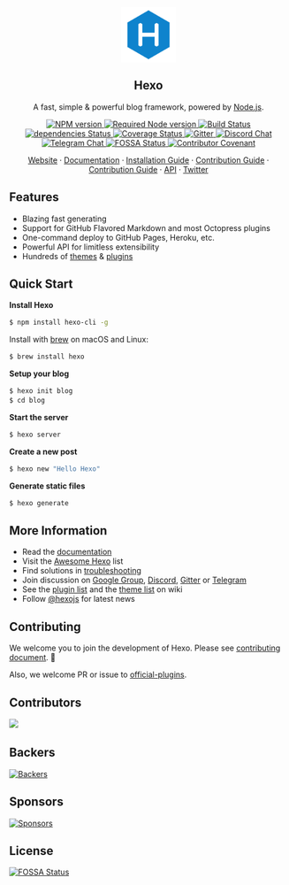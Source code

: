 <p align="center">
 <img width="100px" src="https://raw.githubusercontent.com/hexojs/logo/master/hexo-logo-avatar.png" align="center" alt="GitHub Readme Stats" />
 <h2 align="center">Hexo</h2>
 <p align="center">A fast, simple & powerful blog framework, powered by <a href="https://nodejs.org">Node.js</a>.</p>
</p>
  <p align="center">
    <a href="https://www.npmjs.com/package/hexo">
      <img alt="NPM version" src="https://badge.fury.io/js/hexo.svg" />
    </a>
    <a href="">
      <img alt="Required Node version" src="https://img.shields.io/node/v/hexo" />
    </a>
    <a href="https://github.com/hexojs/hexo/actions?query=workflow%3ATester">
      <img alt="Build Status" src="https://github.com/hexojs/hexo/workflows/Tester/badge.svg" />
    </a>
     <a href="https://libraries.io/npm/hexo">
      <img alt="dependencies Status" src="https://img.shields.io/librariesio/release/npm/hexo" />
    </a>
    <a href="https://coveralls.io/r/hexojs/hexo?branch=master">
      <img alt="Coverage Status" src="https://coveralls.io/repos/hexojs/hexo/badge.svg?branch=master" />
    </a>
    <a href="https://gitter.im/hexojs/hexo">
      <img alt="Gitter" src="https://badges.gitter.im/hexojs/hexo.svg" />
    </a>
    <a href="https://discord.gg/teM2Anj">
      <img alt="Discord Chat" src="https://img.shields.io/badge/chat-on%20discord-7289da.svg" />
    </a>
    <br />
        <a href="https://t.me/hexojs">
      <img alt="Telegram Chat" src="https://img.shields.io/badge/chat-on%20telegram-32afed.svg" />
    <a href="https://app.fossa.com/projects/git%2Bgithub.com%2Fhexojs%2Fhexo?ref=badge_shield">
      <img alt="FOSSA Status" src="https://app.fossa.com/api/projects/git%2Bgithub.com%2Fhexojs%2Fhexo.svg?type=shield" />
    <a href="CODE_OF_CONDUCT.md">
      <img alt="Contributor Covenant" src="https://img.shields.io/badge/Contributor%20Covenant-v2.0%20adopted-ff69b4.svg" />
  </p>

  <p align="center">
    <a href="https://hexo.io">Website</a>
    ·
    <a href="https://hexo.io/docs/">Documentation</a>
    ·
    <a href="https://hexo.io/docs/#Installation">Installation Guide</a>
    ·
    <a href="https://hexo.io/docs/contributing">Contribution Guide</a>
    ·
    <a href="https://hexo.io/docs/contributing">Contribution Guide</a>
    ·
    <a href="https://hexo.io/api/">API</a>
    ·
    <a href="https://twitter.com/hexojs">Twitter</a>
  </p>


## Features

- Blazing fast generating
- Support for GitHub Flavored Markdown and most Octopress plugins
- One-command deploy to GitHub Pages, Heroku, etc.
- Powerful API for limitless extensibility
- Hundreds of [themes](https://hexo.io/themes/) & [plugins](https://hexo.io/plugins/)

## Quick Start

**Install Hexo**

``` bash
$ npm install hexo-cli -g
```

Install with [brew](https://brew.sh/) on macOS and Linux:

```bash
$ brew install hexo
```

**Setup your blog**

``` bash
$ hexo init blog
$ cd blog
```

**Start the server**

``` bash
$ hexo server
```

**Create a new post**

``` bash
$ hexo new "Hello Hexo"
```

**Generate static files**

``` bash
$ hexo generate
```

## More Information

- Read the [documentation](https://hexo.io/)
- Visit the [Awesome Hexo](https://github.com/hexojs/awesome-hexo) list
- Find solutions in [troubleshooting](https://hexo.io/docs/troubleshooting.html)
- Join discussion on [Google Group](https://groups.google.com/group/hexo), [Discord](https://discord.gg/teM2Anj), [Gitter](https://gitter.im/hexojs/hexo) or [Telegram](https://t.me/hexojs)
- See the [plugin list](https://hexo.io/plugins/) and the [theme list](https://hexo.io/themes/) on wiki
- Follow [@hexojs](https://twitter.com/hexojs) for latest news

## Contributing

We welcome you to join the development of Hexo. Please see [contributing document](https://hexo.io/docs/contributing). 🤗

Also, we welcome PR or issue to [official-plugins](https://github.com/hexojs).

## Contributors

[![](https://opencollective.com/Hexo/contributors.svg?width=890)](https://github.com/hexojs/hexo/graphs/contributors)

## Backers

[![Backers](https://opencollective.com/hexo/tiers/backers.svg?avatarHeight=36&width=600)](https://opencollective.com/hexo)

## Sponsors

[![Sponsors](https://opencollective.com/hexo/tiers/sponsors.svg?width=600)](https://opencollective.com/hexo)

## License

[![FOSSA Status](https://app.fossa.com/api/projects/git%2Bgithub.com%2Fhexojs%2Fhexo.svg?type=large)](https://app.fossa.com/projects/git%2Bgithub.com%2Fhexojs%2Fhexo?ref=badge_large)
